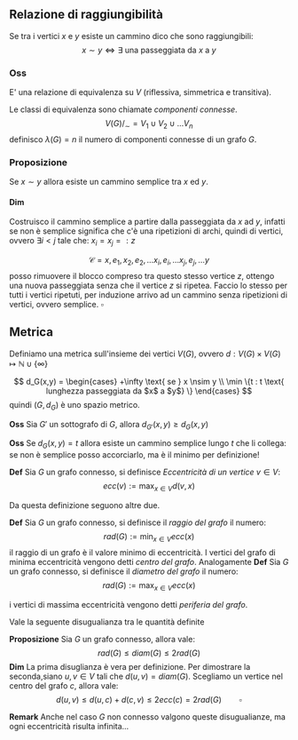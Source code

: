 ## Relazione di raggiungibilità
Se tra i vertici $x$ e $y$ esiste un cammino dico che sono raggiungibili:
$$
x \sim y \iff \exists \text{ una passeggiata da $x$ a $y$}
$$
### Oss 
E' una relazione di equivalenza su $V$ (riflessiva, simmetrica e transitiva).

Le classi di equivalenza sono chiamate *componenti connesse*.
$$
V(G)/_\sim = V_1 \cup V_2 \cup \dots V_n
$$
definisco $\lambda(G) = n$ il numero di componenti connesse di un grafo $G$.

### Proposizione
Se $x \sim y$ allora esiste un cammino semplice tra $x$ ed $y$.

#### Dim 
Costruisco il cammino semplice a partire dalla passeggiata da $x$ ad $y$, infatti se non è semplice significa che c'è una ripetizioni di archi, quindi di vertici, ovvero $\exists i < j$ tale che: $x_i = x_j =: z$

$$
\mathcal{C} = x,e_1, x_2, e_2, \dots x_i, e_i,\dots x_j,e_j,\dots y
$$
posso rimuovere il blocco compreso tra questo stesso vertice $z$, ottengo una nuova passeggiata senza che il vertice $z$ si ripetea. Faccio lo stesso per tutti i vertici ripetuti, per induzione arrivo ad un cammino senza ripetizioni di vertici, ovvero semplice. $\square$


## Metrica 
Definiamo una metrica sull'insieme dei vertici $V(G)$, ovvero $d: V(G)\times V(G) \mapsto \mathbb{N} \cup \{\infty\}$

$$
d_G(x,y) = 
\begin{cases}
+\infty \text{ se } x \nsim y \\
\min \{t : t \text{ lunghezza passeggiata da $x$ a $y$} \} 
\end{cases}
$$
quindi $(G, d_G)$ è uno spazio metrico.

**Oss** Sia $G'$ un sottografo di $G$, allora $d_{G'}(x,y) \geq d_G(x,y)$ 

**Oss** Se $d_G(x,y) = t$ allora esiste un cammino semplice lungo $t$ che li collega: se non è semplice posso accorciarlo, ma è il minimo per definizione!

**Def**  Sia $G$ un grafo connesso, si definisce _Eccentricità di un vertice_ $v \in V$:
$$
ecc(v) := \max_{x \in V} d(v,x)
$$

Da questa definizione seguono altre due.

**Def** Sia $G$ un grafo connesso, si definisce il _raggio del grafo_ il numero:
$$
rad(G) := \min_{x\in V} ecc(x)
$$
il raggio di un grafo è il valore minimo di eccentricità. I vertici del grafo di minima eccentricità vengono detti _centro del grafo_.
Analogamente 
**Def** Sia $G$ un grafo connesso, si definisce il _diametro del grafo_ il numero:
$$
rad(G) := \max_{x\in V} ecc(x)
$$

i vertici di massima eccentricità vengono detti _periferia del grafo_.

Vale la seguente disugualianza tra le quantità definite

**Proposizione** Sia $G$ un grafo connesso, allora vale:
$$
rad(G) \leq diam(G) \leq 2 rad(G)
$$
**Dim** La prima disuglianza è vera per definizione. 
Per dimostrare la seconda,siano $u,v \in V$ tali che $d(u,v) = diam(G)$. Scegliamo un vertice nel centro del grafo $c$, allora vale:
$$
d(u,v) \leq d(u,c) + d(c,v) \leq 2 ecc(c) = 2 rad(G) \qquad \square
$$

**Remark** Anche nel caso $G$ non connesso valgono queste disugualianze, ma ogni eccentricità risulta infinita...

